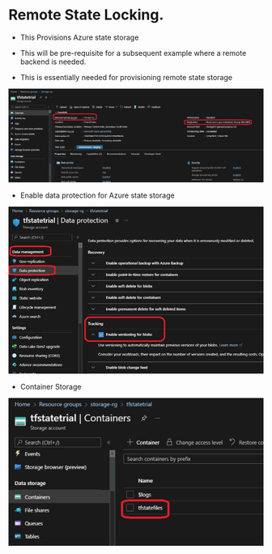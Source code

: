 # Remote State Locking.

- This Provisions Azure state storage 

- This will be pre-requisite for a subsequent example where a remote backend is needed.

- This is essentially needed for provisioning remote state storage

![Remote State Storage](./AzureStateStorage.jpg)

- Enable data protection for Azure state storage

![Enable Data Protection](./EnableDataProtection.jpg)

- Container Storage

![Storage Container](./AzureStorageContainer.jpg)